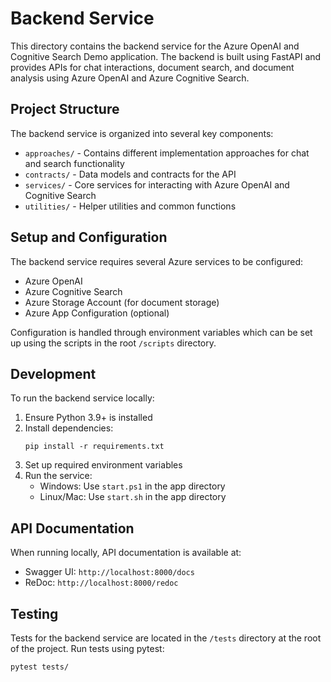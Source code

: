 # Backend Service

This directory contains the backend service for the Azure OpenAI and Cognitive Search Demo application. The backend is built using FastAPI and provides APIs for chat interactions, document search, and document analysis using Azure OpenAI and Azure Cognitive Search.

## Project Structure

The backend service is organized into several key components:

- `approaches/` - Contains different implementation approaches for chat and search functionality
- `contracts/` - Data models and contracts for the API
- `services/` - Core services for interacting with Azure OpenAI and Cognitive Search
- `utilities/` - Helper utilities and common functions

## Setup and Configuration

The backend service requires several Azure services to be configured:

- Azure OpenAI
- Azure Cognitive Search
- Azure Storage Account (for document storage)
- Azure App Configuration (optional)

Configuration is handled through environment variables which can be set up using the scripts in the root `/scripts` directory.

## Development

To run the backend service locally:

1. Ensure Python 3.9+ is installed
2. Install dependencies:
   ```
   pip install -r requirements.txt
   ```
3. Set up required environment variables
4. Run the service:
   - Windows: Use `start.ps1` in the app directory
   - Linux/Mac: Use `start.sh` in the app directory

## API Documentation

When running locally, API documentation is available at:
- Swagger UI: `http://localhost:8000/docs`
- ReDoc: `http://localhost:8000/redoc`

## Testing

Tests for the backend service are located in the `/tests` directory at the root of the project. Run tests using pytest:

```bash
pytest tests/
```
